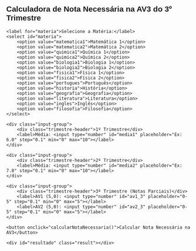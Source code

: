 <!DOCTYPE html>
<html lang="pt-BR">
<head>
    <meta charset="UTF-8">
    <meta name="viewport" content="width=device-width, initial-scale=1.0">
    <title>Calculadora de Nota Necessária para Aprovação Anual</title>
    <style>
        body { font-family: Arial, sans-serif; margin: 20px; }
        .container { max-width: 600px; margin: auto; }
        .input-group { margin-bottom: 20px; }
        .trimestre-header { font-size: 1.2em; font-weight: bold; margin-top: 10px; }
        .result { margin-top: 20px; font-weight: bold; font-size: 1.1em; color: #2E8B57; }
        label { display: block; margin-top: 10px; }
        input[type="number"] { width: 100px; padding: 5px; margin-top: 5px; }
        button { margin-top: 20px; padding: 10px 20px; font-size: 1em; cursor: pointer; }
    </style>
</head>
<body>

<div class="container">
    <h2>Calculadora de Nota Necessária na AV3 do 3º Trimestre</h2>

    <label for="materia">Selecione a Matéria:</label>
    <select id="materia">
        <option value="matematica1">Matemática 1</option>
        <option value="matematica2">Matemática 2</option>
        <option value="quimica1">Química 1</option>
        <option value="quimica2">Química 2</option>
        <option value="biologia1">Biologia 1</option>
        <option value="biologia2">Biologia 2</option>
        <option value="fisica1">Física 1</option>
        <option value="fisica2">Física 2</option>
        <option value="portugues">Português</option>
        <option value="historia">História</option>
        <option value="geografia">Geografia</option>
        <option value="literatura">Literatura</option>
        <option value="ingles">Inglês</option>
        <option value="filosofia">Filosofia</option>
    </select>

    <div class="input-group">
        <div class="trimestre-header">1º Trimestre</div>
        <label>Média: <input type="number" id="media1" placeholder="Ex: 6.0" step="0.1" min="0" max="10"></label>
    </div>

    <div class="input-group">
        <div class="trimestre-header">2º Trimestre</div>
        <label>Média: <input type="number" id="media2" placeholder="Ex: 7.0" step="0.1" min="0" max="10"></label>
    </div>

    <div class="input-group">
        <div class="trimestre-header">3º Trimestre (Notas Parciais)</div>
        <label>AV1 (5,0): <input type="number" id="av1_3" placeholder="0-5" step="0.1" min="0" max="5"></label>
        <label>AV2 (5,0): <input type="number" id="av2_3" placeholder="0-5" step="0.1" min="0" max="5"></label>
    </div>

    <button onclick="calcularNotaNecessaria()">Calcular Nota Necessária na AV3</button>

    <div id="resultado" class="result"></div>
</div>

<script>
    function calcularNotaNecessaria() {
        const media1 = parseFloat(document.getElementById("media1").value) || 0;
        const media2 = parseFloat(document.getElementById("media2").value) || 0;
        const av1_3 = parseFloat(document.getElementById("av1_3").value) || 0;
        const av2_3 = parseFloat(document.getElementById("av2_3").value) || 0;
        
        // Peso dos trimestres e cálculo da média anual necessária para aprovação (6.0)
        const pesoTerceiroTrimestre = 2;
        const mediaNecessariaAnual = 6 * 4;

        // Soma das médias do 1º e 2º trimestre com peso normal e do 3º com peso 2
        const somaMedias = media1 + media2;

        // Média necessária para o terceiro trimestre considerando o peso
        const mediaNecessariaTerceiroTrimestre = (mediaNecessariaAnual - somaMedias) / pesoTerceiroTrimestre;

        // Cálculo do total parcial do terceiro trimestre e nota necessária na AV3
        const totalParcialTerceiro = av1_3 + av2_3;
        const notaNecessariaAV3 = (mediaNecessariaTerceiroTrimestre * 2 - totalParcialTerceiro);

        const resultado = document.getElementById("resultado");

        if (notaNecessariaAV3 > 10) {
            resultado.innerHTML = `Para atingir uma média anual de 6,0, você precisaria de ${notaNecessariaAV3.toFixed(1)} na AV3, o que é superior a 10. Atingir essa média pode não ser possível.`;
        } else if (notaNecessariaAV3 <= 0) {
            resultado.innerHTML = `Parabéns! Com as notas atuais, você já alcançou a média anual necessária de 6,0.`;
        } else {
            resultado.innerHTML = `Para atingir uma média anual de 6,0, você precisa de ${notaNecessariaAV3.toFixed(1)} na AV3 do 3º trimestre.`;
        }
    }
</script>

</body>
</html>
